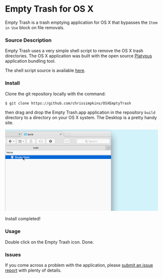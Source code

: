 # Empty Trash for OS X

Empty Trash is a trash emptying application for OS X that bypasses the `Item in Use` block on file removals.

### Source Description

Empty Trash uses a very simple shell script to remove the OS X trash directories.  The OS X application was built with the open source [Platypus](https://github.com/sveinbjornt/Platypus) application bundling tool.

The shell script source is available [here](https://github.com/chrissimpkins/OSXEmptyTrash/blob/master/src/empty_trash.sh).

### Install

Clone the git repository locally with the command:

```
$ git clone https://github.com/chrissimpkins/OSXEmptyTrash
```

then drag and drop the Empty Trash.app application in the repository `build` directory to a directory on your OS X system.  The Desktop is a pretty handy site.

<img src="https://raw.githubusercontent.com/chrissimpkins/OSXEmptyTrash/master/img/emptytrash-install.gif" alt="Install Empty Trash on OS X" width="750">

Install completed!

### Usage

Double click on the Empty Trash icon.  Done.


### Issues

If you come across a problem with the application, please [submit an issue report](https://github.com/chrissimpkins/OSXEmptyTrash/issues/new) with plenty of details.


